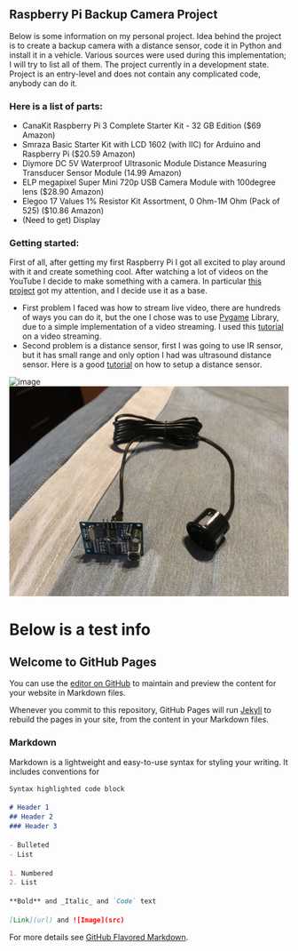 ## Raspberry Pi Backup Camera Project

Below is some information on my personal project. Idea behind the project is to create a backup camera with a distance sensor, code it in Python and install it in a vehicle. Various sources were used during this implementation; I will try to list all of them. The project currently in a development state. Project is an entry-level and does not contain any complicated code, anybody can do it.

### Here is a list of parts: 
- CanaKit Raspberry Pi 3 Complete Starter Kit - 32 GB Edition ($69 Amazon)
- Smraza Basic Starter Kit with LCD 1602 (with IIC) for Arduino and Raspberry Pi ($20.59 Amazon)
- Diymore DC 5V Waterproof Ultrasonic Module Distance Measuring Transducer Sensor Module (14.99 Amazon)
- ELP megapixel Super Mini 720p USB Camera Module with 100degree lens ($28.90 Amazon)
- Elegoo 17 Values 1% Resistor Kit Assortment, 0 Ohm-1M Ohm (Pack of 525) ($10.86 Amazon)
- (Need to get) Display

### Getting started:
First of all, after getting my first Raspberry Pi I got all excited to play around with it and create something cool. After watching a lot of videos on the YouTube I decide to make something with a camera. In particular [this project]( http://jeremyblythe.blogspot.co.uk/2013/03/raspberry-pi-parking-camera-with.html) got my attention, and I decide use it as a base. 
	
- First problem I faced was how to stream live video, there are hundreds of ways you can do it, but the one I chose was to use [Pygame]( https://www.pygame.org) Library, due to a simple implementation of a video streaming. I used this [tutorial]( http://www.pygame.org/docs/tut/CameraIntro.html) on a video streaming. 
- Second problem is a distance sensor, first I was going to use IR sensor, but it has small range and only option I had was ultrasound distance sensor. Here is a good [tutorial]( https://tutorials-raspberrypi.com/raspberry-pi-ultrasonic-sensor-hc-sr04/) on how to setup a distance sensor.

![image](IMG_0581.jpg)
![image](IMG_0582.jpg)









# Below is a test info

## Welcome to GitHub Pages

You can use the [editor on GitHub](https://github.com/gzhylin/PiBackUpCam/edit/master/index.md) to maintain and preview the content for your website in Markdown files.

Whenever you commit to this repository, GitHub Pages will run [Jekyll](https://jekyllrb.com/) to rebuild the pages in your site, from the content in your Markdown files.

### Markdown

Markdown is a lightweight and easy-to-use syntax for styling your writing. It includes conventions for

```markdown
Syntax highlighted code block

# Header 1
## Header 2
### Header 3

- Bulleted
- List

1. Numbered
2. List

**Bold** and _Italic_ and `Code` text

[Link](url) and ![Image](src)
```

For more details see [GitHub Flavored Markdown](https://guides.github.com/features/mastering-markdown/).


